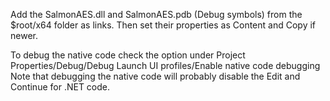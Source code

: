 Add the SalmonAES.dll and SalmonAES.pdb (Debug symbols) from the $root/x64 folder as links.
Then set their properties as Content and Copy if newer.

To debug the native code check the option under Project Properties/Debug/Debug Launch UI profiles/Enable native code debugging
Note that debugging the native code will probably disable the Edit and Continue for .NET code.
